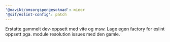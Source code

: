 ```yaml
---
'@navikt/omsorgspengesoknad': minor
'@sif/eslint-config': patch
---
```


Erstatte gammelt dev-oppsett med vite og msw. Lage egen factory for eslint oppsett pga. module resolution issues med den gamle.
